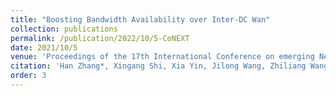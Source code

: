 ```yaml
---
title: "Boosting Bandwidth Availability over Inter-DC Wan"
collection: publications
permalink: /publication/2022/10/5-CoNEXT
date: 2021/10/5
venue: 'Proceedings of the 17th International Conference on emerging Networking EXperiments and Technologies (CoNEXT)'
citation: 'Han Zhang*, Xingang Shi, Xia Yin, Jilong Wang, Zhiliang Wang,Yingya Guo, Tian Lan: Boosting Bandwidth Availability over Inter-DC Wan[C]. Proceedings of the 17th International Conference on emerging Networking EXperiments and Technologies (CoNEXT), Virtual Event, Germany, 2021.12.7-2021.12.10.'
order: 3
---
```


